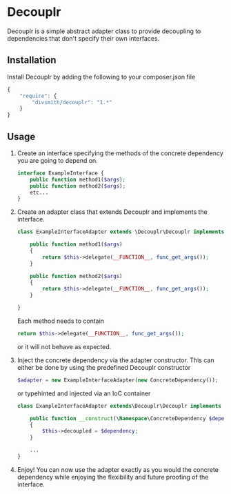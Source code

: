 Decouplr
=========
Decouplr is a simple abstract adapter class to provide decoupling to dependencies that don't specify their own interfaces.

Installation
------------
Install Decouplr by adding the following to your composer.json file
```js
{
    "require": {
        "divsmith/decouplr": "1.*"
    }
}
```

Usage
-----
1. Create an interface specifying the methods of the concrete dependency you are going to depend on.
    ```php
    interface ExampleInterface {
        public function method1($args);
        public function method2($args);
        etc...
    }
    ```

2. Create an adapter class that extends Decouplr and implements the interface.
    ```php
    class ExampleInterfaceAdapter extends \Decouplr\Decouplr implements ExampleInterface {

        public function method1($args)
        {
            return $this->delegate(__FUNCTION__, func_get_args());
        }

        public function method2($args)
        {
            return $this->delegate(__FUNCTION__, func_get_args());
        }

    }
    ```
    Each method needs to contain
    ```php
    return $this->delegate(__FUNCTION__, func_get_args());
    ```
    or it will not behave as expected.

3. Inject the concrete dependency via the adapter constructor. This can either be done by using
    the predefined Decouplr constructor
    ```php
    $adapter = new ExampleInterfaceAdapter(new ConcreteDependency());
    ```
    or typehinted and injected via an IoC container
    ```php
    class ExampleInterfaceAdapter extends\Decouplr\Decouplr implements ExampleInterface {

        public function __construct(\Namespace\ConcreteDependency $dependency)
        {
            $this->decoupled = $dependency;
        }

        ...
    }
    ```

4. Enjoy! You can now use the adapter exactly as you would the concrete dependency while enjoying the
    flexibility and future proofing of the interface.

